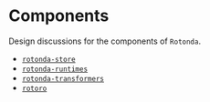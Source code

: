 # Components

Design discussions for the components of `Rotonda`.

- [`rotonda-store`](./rotonda-store.md)
- [`rotonda-runtimes`](./rotonda-runtimes.md)
- [`rotonda-transformers`](./rotonda-transformers.md)
- [`rotoro`](./rotoro.md)